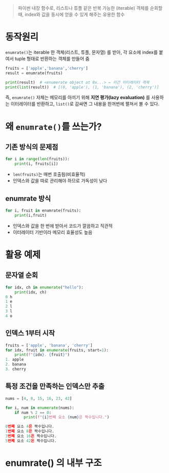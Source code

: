 > 파이썬 내장 함수로, 리스트나 튜플 같은 반복 가능한 (iterable) 객체를 순회할 때, index와 값을 동시에 얻을 수 있게 해주는 유용한 함수

# 동작원리
`enumrate()`는 iterable 한 객체(리스트, 튜플, 문자열) 를 받아, 각 요소에 index를 붙여서 tuple 형태로 반환하는 객체를 만들어 줌
```python
fruits = ['apple','banana','cherry']
result = enumrate(fruits)

print(result)  # <enumerate object at 0x...> ← 이건 이터레이터 객체
print(list(result))  # [(0, 'apple'), (1, 'banana'), (2, 'cherry')]
```
즉, `enumrate()` 자체는 메모리를 아끼기 위해 **지연 평가(lazy evaluation)** 를 사용하는 이터레이터를 반환하고, `list()`로 감싸면 그 내용을 한꺼번에 펼쳐서 볼 수 있다.

# 왜 `enumrate()`를 쓰는가?
## 기존 방식의 문제점
```python
for i in range(len(fruits)):
	print(i, fruits[i])
```
- `len(fruits)`는 매번 호출됨(비효율적)
- 인덱스와 값을 따로 관리해야 하므로 가독성이 낮다

## enumrate 방식
```python
for i, fruit in enumrate(fruits):
	print(i,fruit)
```
- 인덱스와 값을 한 번에 받아서 코드가 깔끔하고 직관적
- 이터레이터 기반이라 메모리 효율성도 높음

# 활용 예제
## 문자열 순회
```python
for idx, ch in enumerate("hello"):
    print(idx, ch)
0 h
1 e
2 l
3 l
4 o
```

## 인덱스 1부터 시작
```python
fruits = ['apple', 'banana', 'cherry']
for idx, fruit in enumerate(fruits, start=1):
    print(f"{idx}. {fruit}")
1. apple
2. banana
3. cherry
```

## 특정 조건을 만족하는 인덱스만 추출
```python
nums = [4, 8, 15, 16, 23, 42]

for i, num in enumerate(nums):
    if num % 2 == 0:
        print(f"{i}번째 요소 {num}은 짝수입니다.")

0번째 요소 4은 짝수입니다.
1번째 요소 8은 짝수입니다.
3번째 요소 16은 짝수입니다.
5번째 요소 42은 짝수입니다.
```


# enumrate() 의 내부 구조
